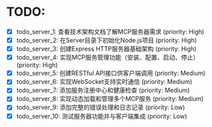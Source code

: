 # TODO:

- [x] todo_server_1: 查看技术架构文档了解MCP服务器需求 (priority: High)
- [x] todo_server_2: 在Server目录下初始化Node.js项目 (priority: High)
- [x] todo_server_3: 创建Express HTTP服务器基础架构 (priority: High)
- [x] todo_server_4: 实现MCP服务管理功能（安装、配置、启动、停止） (priority: High)
- [x] todo_server_5: 创建RESTful API接口供客户端调用 (priority: Medium)
- [x] todo_server_6: 实现WebSocket支持实时通信 (priority: Medium)
- [x] todo_server_7: 添加服务注册中心和健康检查 (priority: Medium)
- [x] todo_server_8: 实现动态加载和管理多个MCP服务 (priority: Medium)
- [x] todo_server_9: 添加完整的错误处理和日志记录 (priority: Low)
- [x] todo_server_10: 测试服务器功能并与客户端集成 (priority: Low)
